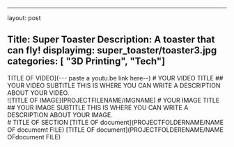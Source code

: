 
---
layout: post

Title: Super Toaster
Description: A toaster that can fly!
displayimg: super_toaster/toaster3.jpg
categories: [ "3D Printing", "Tech"] 
---


<div class="video_text_overlay" markdown="1">
TITLE OF VIDEO](--- paste a youtu.be link here--)
# YOUR VIDEO TITLE
## YOUR VIDEO SUBTITLE
THIS IS WHERE YOU CAN WRITE A DESCRIPTION ABOUT YOUR VIDEO.
</div>


<div class="image_text_overlay" markdown="1">
![TITLE OF IMAGE](PROJECTFILENAME/IMGNAME)
# YOUR IMAGE TITLE
## YOUR IMAGE SUBTITLE
THIS IS WHERE YOU CAN WRITE A DESCRIPTION ABOUT YOUR IMAGE.
</div>


<div class="document" markdown="1">
# TITLE OF SECTION
[TITLE OF document](PROJECTFOLDERNAME/NAME OF documemt FILE)
[TITLE OF document](PROJECTFOLDERENAME/NAME OFdocument FILE)
</div>


<div class="free_write" markdown="1"> 
</div>
